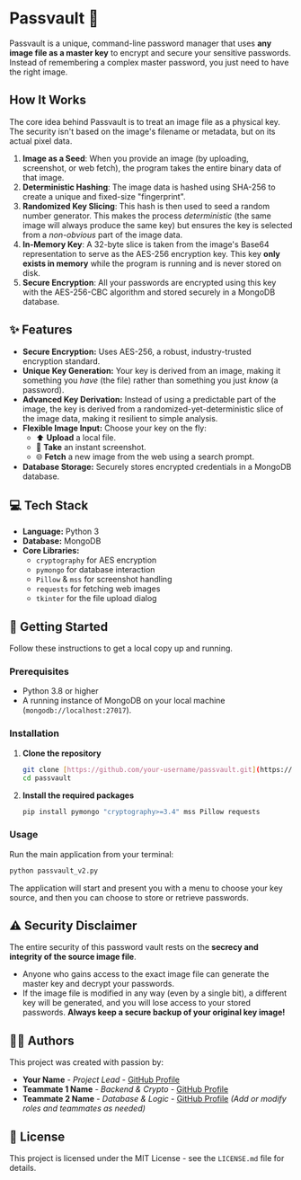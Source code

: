 # Passvault 🔐

Passvault is a unique, command-line password manager that uses **any image file as a master key** to encrypt and secure your sensitive passwords. Instead of remembering a complex master password, you just need to have the right image.

## How It Works

The core idea behind Passvault is to treat an image file as a physical key. The security isn't based on the image's filename or metadata, but on its actual pixel data.

1.  **Image as a Seed**: When you provide an image (by uploading, screenshot, or web fetch), the program takes the entire binary data of that image.
2.  **Deterministic Hashing**: The image data is hashed using SHA-256 to create a unique and fixed-size "fingerprint".
3.  **Randomized Key Slicing**: This hash is then used to seed a random number generator. This makes the process *deterministic* (the same image will always produce the same key) but ensures the key is selected from a *non-obvious* part of the image data.
4.  **In-Memory Key**: A 32-byte slice is taken from the image's Base64 representation to serve as the AES-256 encryption key. This key **only exists in memory** while the program is running and is never stored on disk.
5.  **Secure Encryption**: All your passwords are encrypted using this key with the AES-256-CBC algorithm and stored securely in a MongoDB database.

## ✨ Features

* **Secure Encryption:** Uses AES-256, a robust, industry-trusted encryption standard.
* **Unique Key Generation:** Your key is derived from an image, making it something you *have* (the file) rather than something you just *know* (a password).
* **Advanced Key Derivation:** Instead of using a predictable part of the image, the key is derived from a randomized-yet-deterministic slice of the image data, making it resilient to simple analysis.
* **Flexible Image Input:** Choose your key on the fly:
    * ⬆️ **Upload** a local file.
    * 📸 **Take** an instant screenshot.
    * 🌐 **Fetch** a new image from the web using a search prompt.
* **Database Storage:** Securely stores encrypted credentials in a MongoDB database.

## 💻 Tech Stack

* **Language:** Python 3
* **Database:** MongoDB
* **Core Libraries:**
    * `cryptography` for AES encryption
    * `pymongo` for database interaction
    * `Pillow` & `mss` for screenshot handling
    * `requests` for fetching web images
    * `tkinter` for the file upload dialog

## 🚀 Getting Started

Follow these instructions to get a local copy up and running.

### Prerequisites

* Python 3.8 or higher
* A running instance of MongoDB on your local machine (`mongodb://localhost:27017`).

### Installation

1.  **Clone the repository**
    ```sh
    git clone [https://github.com/your-username/passvault.git](https://github.com/your-username/passvault.git)
    cd passvault
    ```

2.  **Install the required packages**
    ```sh
    pip install pymongo "cryptography>=3.4" mss Pillow requests
    ```

### Usage

Run the main application from your terminal:

```sh
python passvault_v2.py
```

The application will start and present you with a menu to choose your key source, and then you can choose to store or retrieve passwords.

## ⚠️ Security Disclaimer

The entire security of this password vault rests on the **secrecy and integrity of the source image file**.

* Anyone who gains access to the exact image file can generate the master key and decrypt your passwords.
* If the image file is modified in any way (even by a single bit), a different key will be generated, and you will lose access to your stored passwords. **Always keep a secure backup of your original key image!**

## 🧑‍💻 Authors

This project was created with passion by:

* **Your Name** - *Project Lead* - [GitHub Profile](https://github.com/your-username)
* **Teammate 1 Name** - *Backend & Crypto* - [GitHub Profile](https://github.com/teammate1-username)
* **Teammate 2 Name** - *Database & Logic* - [GitHub Profile](https://github.com/teammate2-username)
    *(Add or modify roles and teammates as needed)*

## 📄 License

This project is licensed under the MIT License - see the `LICENSE.md` file for details.
